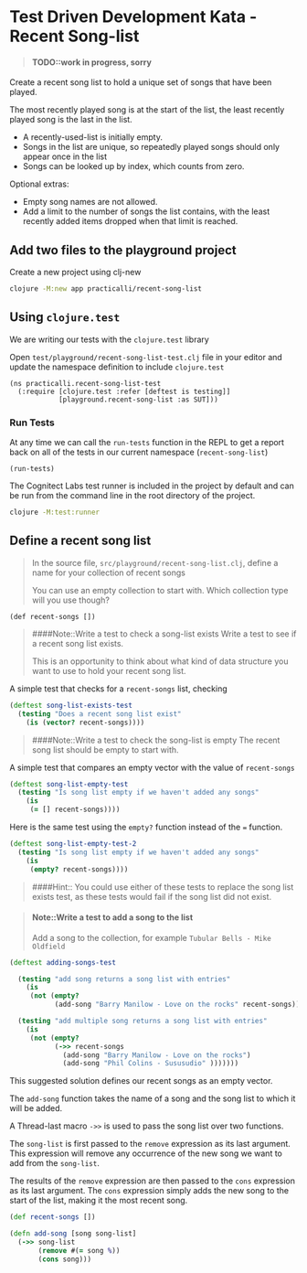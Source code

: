 # Test Driven Development Kata - Recent Song-list

> #### TODO::work in progress, sorry

Create a recent song list to hold a unique set of songs that have been played.

The most recently played song is at the start of the list, the least recently played song is the last in the list.

* A recently-used-list is initially empty.
* Songs in the list are unique, so repeatedly played songs should only appear once in the list
* Songs can be looked up by index, which counts from zero.

Optional extras:

* Empty song names are not allowed.
* Add a limit to the number of songs the list contains, with the least recently added items dropped when that limit is reached.


## Add two files to the playground project
Create a new project using clj-new

```bash
clojure -M:new app practicalli/recent-song-list
```

## Using `clojure.test`
We are writing our tests with the `clojure.test` library

Open `test/playground/recent-song-list-test.clj` file in your editor and update the namespace definition to include `clojure.test`


```eval-clojure
(ns practicalli.recent-song-list-test
  (:require [clojure.test :refer [deftest is testing]]
            [playground.recent-song-list :as SUT]))
```


### Run Tests
At any time we can call the `run-tests` function in the REPL to get a report back on all of the tests in our current namespace (`recent-song-list`)

```eval-clojure
(run-tests)
```

The Cognitect Labs test runner is included in the project by default and can be run from the command line in the root directory of the project.

```bash
clojure -M:test:runner
```


## Define a recent song list
> In the source file, `src/playground/recent-song-list.clj`, define a name for your collection of recent songs
>
> You can use an empty collection to start with.  Which collection type will you use though?

<!--sec data-title="Reveal answer..." data-id="answer000" data-collapse=true ces-->

```eval-clojure
(def recent-songs [])
```

<!--endsec-->

> ####Note::Write a test to check a song-list exists
> Write a test to see if a recent song list exists.
>
> This is an opportunity to think about what kind of data structure you want to use to hold your recent song list.

<!--sec data-title="Suggested test..." data-id="answer001" data-collapse=true ces-->

A simple test that checks for a `recent-songs` list, checking

```clojure
(deftest song-list-exists-test
  (testing "Does a recent song list exist"
    (is (vector? recent-songs))))
```

<!--endsec-->

> ####Note::Write a test to check the song-list is empty
> The recent song list should be empty to start with.

<!--sec data-title="Suggested test..." data-id="answer002" data-collapse=true ces-->

A simple test that compares an empty vector with the value of `recent-songs`

```clojure
(deftest song-list-empty-test
  (testing "Is song list empty if we haven't added any songs"
    (is
     (= [] recent-songs))))
```
Here is the same test using the `empty?` function instead of the `=` function.

```clojure
(deftest song-list-empty-test-2
  (testing "Is song list empty if we haven't added any songs"
    (is
     (empty? recent-songs))))
```

> ####Hint::
> You could use either of these tests to replace the song list exists test, as these tests would fail if the song list did not exist.

<!--endsec-->


> #### Note::Write a test to add a song to the list
> Add a song to the collection, for example `Tubular Bells - Mike Oldfield`


<!--sec data-title="Suggested test..." data-id="answer003" data-collapse=true ces-->

```clojure
(deftest adding-songs-test

  (testing "add song returns a song list with entries"
    (is
     (not (empty?
           (add-song "Barry Manilow - Love on the rocks" recent-songs)))))

  (testing "add multiple song returns a song list with entries"
    (is
     (not (empty?
           (->> recent-songs
             (add-song "Barry Manilow - Love on the rocks")
             (add-song "Phil Colins - Sususudio" )))))))

```

<!--endsec-->




<!--sec data-title="Suggested Code Solution..." data-id="answer009" data-collapse=true ces-->

This suggested solution defines our recent songs as an empty vector.

The `add-song` function takes the name of a song and the song list to which it will be added.

A Thread-last macro `->>` is used to pass the song list over two functions.

The `song-list` is first passed to the `remove` expression as its last argument.  This expression will remove any occurrence of the new song we want to add from the `song-list`.

The results of the `remove` expression are then passed to the `cons` expression as its last argument.  The `cons` expression simply adds the new song to the start of the list, making it the most recent song.

```clojure
(def recent-songs [])

(defn add-song [song song-list]
  (->> song-list
       (remove #(= song %))
       (cons song)))
```
<!--endsec-->
